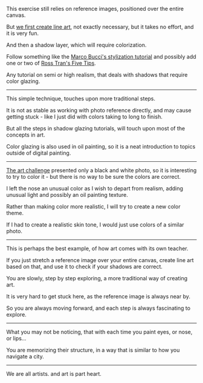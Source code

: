 This exercise still relies on reference images,
positioned over the entire canvas.

But [we first create line art][0],
not exactly necessary, but it takes no effort, and it is very fun.

And then a shadow layer,
which will require colorization.

Follow something like the [Marco Bucci's stylization tutorial][1]
and possibly add one or two of [Ross Tran's Five Tips][2].

Any tutorial on semi or high realism,
that deals with shadows that require color glazing.

---

This simple technique,
touches upon more traditional steps.

It is not as stable as working with photo reference directly,
and may cause getting stuck - like I just did with colors taking to long to finish.

But all the steps in shadow glazing tutorials,
will touch upon most of the concepts in art.

Color glazing is also used in oil painting,
so it is a neat introduction to topics outside of digital painting.

---

[The art challenge][3] presented only a black and white photo,
so it is interesting to try to color it - but there is no way to be sure the colors are correct.

I left the nose an unusual color as I wish to depart from realism,
adding unusual light and possibly an oil painting texture.

Rather than making color more realistic,
I will try to create a new color theme.

If I had to create a realistic skin tone,
I would just use colors of a similar photo.

---

This is perhaps the best example,
of how art comes with its own teacher.

If you just stretch a reference image over your entire canvas,
create line art based on that, and use it to check if your shadows are correct.

You are slowly, step by step exploring,
a more traditional way of creating art.

It is very hard to get stuck here,
as the reference image is always near by.

So you are always moving forward,
and each step is always fascinating to explore.

---

What you may not be noticing,
that with each time you paint eyes, or nose, or lips...

You are memorizing their structure,
in a way that is similar to how you navigate a city.

---

We are all artists.
and art is part heart.



[0]: https://www.youtube.com/watch?v=XCVJyFHcb38
[1]: https://www.youtube.com/watch?v=sJoJEyQiGxw
[2]: https://www.youtube.com/watch?v=Y7cfW_ZEv10
[3]: https://www.reddit.com/r/redditgetsdrawn/comments/tjpzny/this_is_me/
